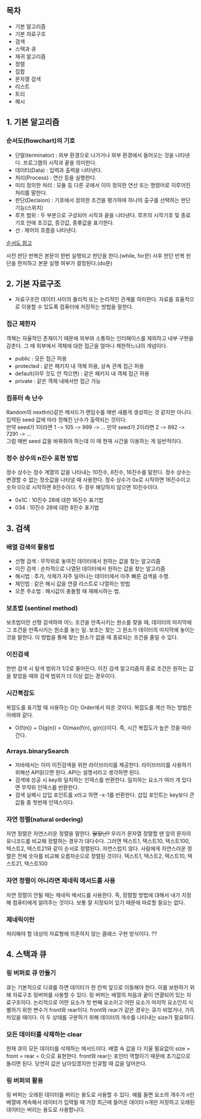 ## 목차
- 기본 알고리즘
- 기본 자료구조
- 검색
- 스택과 큐
- 재귀 알고리즘
- 정렬
- 집합
- 문자열 검색
- 리스트
- 트리
- 해시

## 1. 기본 알고리즘
### 순서도(flowchart)의 기호
- 단말(terminator) : 외부 환경으로 나가거나 외부 환경에서 들어오는 것을 나타낸다. 프로그램의 시작과 끝을 의미한다.
- 데이터(Data) : 입력과 출력을 나타낸다.
- 처리(Process) : 연산 등을 실행한다.
- 미리 정의한 처리  : 모듈 등 다른 곳에서 이미 정의한 연산 또는 명령어로 이루어진 처리를 말한다.
- 판단(Decision) : 기호에서 정의한 조건을 평가하여 하나의 출구를 선택하는 판단 기능(스위치)
- 루프 범위 : 두 부분으로 구성되어 시작과 끝을 나타낸다. 루프의 시작기호 및 종료기호 안에 초깃값, 증갓값, 종룟값을 표기한다.
- 선 : 제어의 흐름을 나타낸다.

[순서도 참고](https://www.visual-paradigm.com/tutorials/flowchart-tutorial/)

사전 판단 반복은 본문이 한번 실행되고 판단을 한다.(while, for문) 사후 판단 반복 판단을 먼저하고 본문 실행 여부가 결정된다.(do문)

## 2. 기본 자료구조
- 자료구조란 데이터 사이의 물리적 또는 논리적인 관계를 의미한다. 자료를 효율적으로 이용할 수 있도록 컴퓨터에 저장하는 방법을 말한다.

### 접근 제한자
객체는 자율적인 존재이기 때문에 외부와 소통하는 인터페이스를 제외하고 내부 구현을 감춘다. 그 때 외부에서 객체에 대한 접근을 얼마나 제한하느냐의 개념이다.
- public : 모든 접근 허용
- protected : 같은 패키지 내 객체 허용, 상속 관계 접근 허용
- default(아무 것도 안 적으면) : 같은 패키지 내 객체 접근 허용
- private : 같은 객체 내에서만 접근 가능

### 컴퓨터 속 난수
Random의 nextInt()같은 메서드가 랜덤수를 매번 새롭게 생성하는 것 같지만 아니다. 입력된 seed 값에 따라 정해진 난수가 출력되는 것이다. <br>
만약 seed가 1이라면 1 -> 105 -> 999 -> ...
만약 seed가 2이라면 2 -> 892 -> 7291 -> ... <br>
그럼 매번 seed 값을 바꿔줘야 하는데 이 때 현재 시간을 이용하는 게 일반적이다.

### 정수 상수의 n진수 표현 방법
정수 상수는 정수 계열의 값을 나타내는 10진수, 8진수, 16진수를 말한다. 정수 상수는 변경할 수 없는 정숫값을 나타낼 때 사용한다. 정수 상수가 0x로 시작하면 16진수이고 숫자 0으로 시작하면 8진수이다. 두 경우 해당하지 않으면 10진수이다. 
- 0x1C : 10진수 28에 대한 16진수 표기법
- 034 : 10진수 28에 대한 8진수 표기법

## 3. 검색

### 배열 검색의 활용법
- 선형 검색 : 무작위로 놓여진 데이터에서 원하는 값을 찾는 알고리즘
- 이진 검색 : 순차적으로 나열된 데이터에서 원하는 값을 찾는 알고리즘
- 해시법 : 추가, 삭제가 자주 일어나는 데이터에서 아주 빠른 검색을 수행.
 - 체인법 : 같은 해시 값을 연결 리스트로 나열하는 방법
 - 오픈 주소법 : 해시값이 충돌할 때 재해시하는 법.  

### 보초법 (sentinel method)
보초법이란 선형 검색하여 어느 조건을 만족시키는 원소를 찾을 때, 데이터의 마지막에 그 조건을 만족시키는 원소를 놓는 일. 보초는 찾는 그 원소가 데이터의 마지막에 놓이는 것을 말한다. 이 방법을 통해 찾는 원소가 없을 때 종료되는 조건을 줄일 수 있다.

### 이진검색 
한번 검색 시 탐색 범위가 1/2로 줄어든다. 이진 검색 알고리즘의 종료 조건은 원하는 값을 찾았을 때와 검색 범위가 더 이상 없는 경우이다.  

### 시간복잡도
복잡도를 표기할 때 사용하는 O는 Order에서 따온 것이다. 복잡도를 계산 하는 방법은 아래와 같다. 
- O(f(n)) + O(g(n)) = O(max(f(n), g(n)))이다. 즉, 시간 복잡도가 높은 것을 따라간다. 

### Arrays.binarySearch 
- 자바에서는 이미 이진검색을 위한 라이브러리를 제공한다. 라이브러리를 사용하기 위해선 API읽으면 된다. API는 설명서라고 생각하면 된다. 
- 검색에 성공 시 key와 일치하는 인덱스를 반환한다. 일치하는 요소가 여러 개 있다면 무작위 인덱스를 반환한다. 
- 검색 실패시 삽입 포인트를 x라고 하면 -x-1를 반환한다. 삽입 포인트는 key보다 큰 값들 중 첫번재 인덱스이다. 

### 자연 정렬(natural ordering)
자연 정렬은 자연스러운 정렬을 말한다. ~~말장난?~~ 우리가 문자열 정렬할 땐 앞의 문자의 유니코드를 비교해 정렬하는 경우가 대다수다. 그러면 텍스트1, 텍스트10, 텍스트100, 텍스트2, 텍스트21와 같이 순서로 정렬된다. 자연스럽지 않다. 사람에게 자연스러운 정렬은 전체 숫자를 비교해 오름차순으로 정렬된 것이다. 텍스트1, 텍스트2, 텍스트10, 텍스트21, 텍스트100

### 자연 정렬이 아니라면 제네릭 메서드를 사용
자연 정렬이 안될 때는 제네릭 메서드를 사용한다. 즉, 정렬할 방법에 대해서 내가 지정해 컴퓨터에게 알려주는 것이다. 보통 잘 지정되어 있기 때문에 따로할 필요는 없다. 

### 제네릭이란
처리해야 할 대상의 자료형에 의존하지 않는 클래스 구현 방식이다. ?? 

## 4. 스택과 큐 
### 링 버퍼로 큐 만들기
큐는 기본적으로 디큐를 하면 데이터가 한 칸씩 앞으로 이동해야 한다. 이를 보완하기 위해 자료구조 링버퍼를 사용할 수 있다. 링 버퍼는 배열의 처음과 끝이 연결되어 있는 자료구조이다. 논리적으로 어떤 요소가 첫 번째 요소이고 어떤 요소가 마지막 요소인지 식별하기 위한 변수가 front와 rear이다. front와 rear가 같은 경우는 큐가 비었거나, 가득 차있을 때이다. 이 두 상태를 구분하기 위해 데이터의 개수를 나타내는 size가 필요하다. 

### 모든 데이터를 삭제하는 clear
현재 큐의 모든 데이터를 삭제하는 메서드이다. 배열 속 값을 다 지울 필요없이 size = front = rear = 0;으로 표현한다. front와 rear는 포인터 역할이기 때문에 초기값으로 돌리면 된다. 당연히 값은 남아있겠지만 인큐할 때 값을 덮어쓴다. 

### 링 버퍼의 활용 
링 버퍼는 오래된 데이터를 버리는 용도로 사용할 수 있다. 예를 들면 요소의 개수가 n인 배열에 계속해서 데이터가 입력될 때 가장 최근에 들어온 데이터 n개만 저장하고 오래된 데이터는 버리는 용도로 사용합니다. 